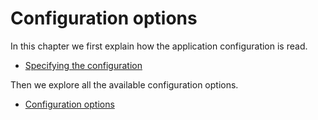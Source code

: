 # Configuration options

In this chapter we first explain how the application configuration is read.

- [Specifying the configuration](./reading/README.md)

Then we explore all the available configuration options.

- [Configuration options](./options/README.md)
